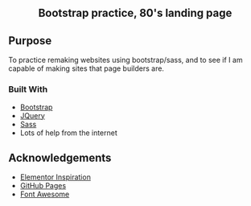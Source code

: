   <h2 align="center">Bootstrap practice, 80's landing page</h2>


## Purpose
To practice remaking websites using bootstrap/sass, and to see if I am capable of making sites that page builders are.

### Built With
* [Bootstrap](https://getbootstrap.com)
* [JQuery](https://jquery.com)
* [Sass](https://sass-lang.com/)
* Lots of help from the internet

## Acknowledgements
* [Elementor Inspiration](https://library.elementor.com/black-friday-80s-style/?fbclid=IwAR32-5KLmwWmgr2v0PqV5huh3leKI_N459Q_RdiE_5u3auZzO507yTfMe9U)
* [GitHub Pages](https://pages.github.com)
* [Font Awesome](https://fontawesome.com)

